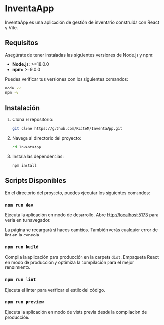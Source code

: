 # InventaApp

InventaApp es una aplicación de gestión de inventario construida con React y Vite.

## Requisitos

Asegúrate de tener instaladas las siguientes versiones de Node.js y npm:

- **Node.js:** >=18.0.0
- **npm:** >=9.0.0

Puedes verificar tus versiones con los siguientes comandos:

```bash
node -v
npm -v
```

## Instalación

1.  Clona el repositorio:
    ```bash
    git clone https://github.com/RLiteM/InventaApp.git
    ```
2.  Navega al directorio del proyecto:
    ```bash
    cd InventaApp
    ```
3.  Instala las dependencias:
    ```bash
    npm install
    ```

## Scripts Disponibles

En el directorio del proyecto, puedes ejecutar los siguientes comandos:

### `npm run dev`

Ejecuta la aplicación en modo de desarrollo.
Abre [http://localhost:5173](http://localhost:5173) para verla en tu navegador.

La página se recargará si haces cambios.
También verás cualquier error de lint en la consola.

### `npm run build`

Compila la aplicación para producción en la carpeta `dist`.
Empaqueta React en modo de producción y optimiza la compilación para el mejor rendimiento.

### `npm run lint`

Ejecuta el linter para verificar el estilo del código.

### `npm run preview`

Ejecuta la aplicación en modo de vista previa desde la compilación de producción.